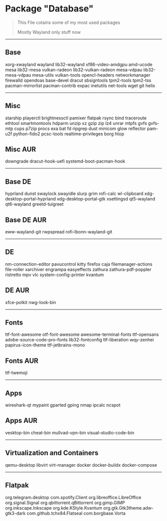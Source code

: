 # Package "Database"

> This File cotains some of my most used packages
>
> Mostly Wayland only stuff now

---

## Base

xorg-xwayland
wayland
lib32-wayland
xf86-video-amdgpu
amd-ucode
mesa
lib32-mesa
vulkan-radeon
lib32-vulkan-radeon
mesa-vdpau
lib32-mesa-vdpau
mesa-utils
vulkan-tools
opencl-headers
networkmanager
firewalld
opendoas
base-devel
dracut
sbsigntools
tpm2-tools
tpm2-tss
pacman-mirrorlist
pacman-contrib
expac
inetutils
net-tools
wget
git
helix

---

## Misc

starship
playerctl
brightnessctl
pamixer
flatpak
rsync
bind
traceroute
ethtool
smartmontools
hdparm
unzip
xz
gzip
zip
lz4
unrar
mtpfs
gvfs
gvfs-mtp
cups
p7zip
procs
exa
bat
fd
ripgrep
dust
minicom
glow
reflector
pam-u2f
python-fido2
pcsc-tools
realtime-privileges
borg
htop

## Misc AUR

downgrade
dracut-hook-uefi
systemd-boot-pacman-hook

---

## Base DE

hyprland
dunst
swaylock
swayidle
slurp
grim
rofi-calc
wl-clipboard
xdg-desktop-portal-hyprland
xdg-desktop-portal-gtk
xsettingsd
qt5-wayland
qt6-wayland
greetd-tuigreet

## Base DE AUR

eww-wayland-git
rwpspread
rofi-lbonn-wayland-git

---

## DE

nm-connection-editor
pavucontrol
kitty
firefox
caja
filemanager-actions
file-roller
xarchiver
engrampa
easyeffects
zathura
zathura-pdf-poppler
ristretto
mpv
vlc
system-config-printer
kvantum

## DE AUR

xfce-polkit
nwg-look-bin

---

## Fonts

ttf-font-awesome
otf-font-awesome
awesome-terminal-fonts
ttf-opensans
adobe-source-code-pro-fonts
lib32-fontconfig
ttf-liberation
wqy-zenhei
papirus-icon-theme
ttf-jetbrains-mono

## Fonts AUR

ttf-twemoji

---

## Apps

wireshark-qt
mypaint
gparted
gping
nmap
ipcalc
ncspot

## Apps AUR

vesktop-bin
cheat-bin
mullvad-vpn-bin
visual-studio-code-bin

---

## Virtualization and Containers

qemu-desktop
libvirt
virt-manager
docker
docker-buildx
docker-compose

---

## Flatpak

org.telegram.desktop
com.spotify.Client
org.libreoffice.LibreOffice
org.signal.Signal
org.qbittorrent.qBittorrent
org.gimp.GIMP
org.inkscape.Inkscape
org.kde.KStyle.Kvantum
org.gtk.Gtk3theme.adw-gtk3-dark
com.github.tchx84.Flatseal
com.borgbase.Vorta
